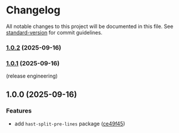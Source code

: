 # Changelog

All notable changes to this project will be documented in this file. See [standard-version](https://github.com/conventional-changelog/standard-version) for commit guidelines.

### [1.0.2](https://github.com/shivjm/remark-extensions/compare/hast-split-pre-lines-v1.0.1...hast-split-pre-lines-v1.0.2) (2025-09-16)

### [1.0.1](https://github.com/shivjm/remark-extensions/compare/hast-split-pre-lines-v1.0.0...hast-split-pre-lines-v1.0.1) (2025-09-16)

(release engineering)

## 1.0.0 (2025-09-16)


### Features

* add `hast-split-pre-lines` package ([ce49f45](https://github.com/shivjm/remark-extensions/commit/ce49f45419c5f72b2d1520643509cc577db321c5))
